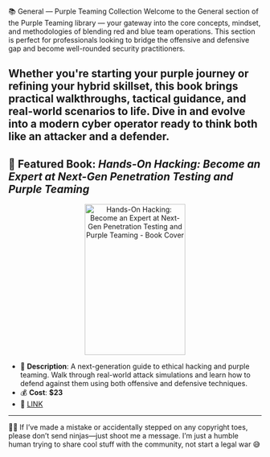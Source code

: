 📚 General — Purple Teaming Collection
Welcome to the General section of the Purple Teaming library — your gateway into the core concepts, mindset, and methodologies of blending red and blue team operations. This section is perfect for professionals looking to bridge the offensive and defensive gap and become well-rounded security practitioners.

Whether you're starting your purple journey or refining your hybrid skillset, this book brings practical walkthroughs, tactical guidance, and real-world scenarios to life. Dive in and evolve into a modern cyber operator ready to think both like an attacker and a defender.
---

## 📕 Featured Book: *Hands-On Hacking: Become an Expert at Next-Gen Penetration Testing and Purple Teaming*

<p align="center">
<img src="https://m.media-amazon.com/images/I/41uLUUjxZCL.jpg" alt="Hands-On Hacking: Become an Expert at Next-Gen Penetration Testing and Purple Teaming - Book Cover" width="200" height="300" title="Featured Book" />
</p>

- 📌 **Description**: A next-generation guide to ethical hacking and purple teaming. Walk through real-world attack simulations and learn how to defend against them using both offensive and defensive techniques.
- 💰 **Cost**: **$23**  
- 🔗 [LINK](https://amzn.to/4j5aOcu)

---

🤖💬 If I’ve made a mistake or accidentally stepped on any copyright toes, please don’t send ninjas—just shoot me a message. I’m just a humble human trying to share cool stuff with the community, not start a legal war 😅